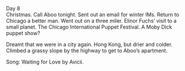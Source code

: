 Day 8  
Christmas. Call Aboo tonight. Sent out an email for winter IMs. Return to Chicago a better man. Went out on a three miler. Elinor Fuchs’ visit to a small planet. The Chicago International Puppet Festival. A Moby Dick puppet show?

Dreamt that we were in a city again. Hong Kong, but drier and colder. Climbed a grassy slope by the highway to get to Aboo’s apartment. 

Song: Waiting for Love by Avicii.